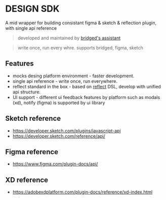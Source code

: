 # DESIGN SDK
A mid wrapper for building consistant figma &amp; sketch &amp; reflection plugin, with single api reference

> developed and maintained by [bridged's assistant](https://github.com/bridgedxyz/assistant)

> write once, run every whre. supports bridged, figma, sketch


## Features
- mocks desing platform environment - faster development.
- single api reference - write once, run everywhere.
- reflect standard in the box - based on [reflect](https://reflect-ui.com) DSL, develop with unified api structure.
- UI support - different ui feedback features by platform such as modals (xd), notify (figma) is supported by ui library



## Sketch reference
- https://developer.sketch.com/plugins/javascript-api
- https://developer.sketch.com/reference/api/


## Figma reference
- https://www.figma.com/plugin-docs/api/


## XD reference
- https://adobexdplatform.com/plugin-docs/reference/xd-index.html
